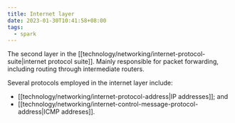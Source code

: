 ```yaml
---
title: Internet layer
date: 2023-01-30T10:41:58+08:00
tags:
  - spark
---
```


The second layer in the [[technology/networking/internet-protocol-suite|internet protocol suite]]. Mainly responsible for packet forwarding, including routing through intermediate routers.

Several protocols employed in the internet layer include:
- [[technology/networking/internet-protocol-address|IP addresses]]; and
- [[technology/networking/internet-control-message-protocol-address|ICMP addreses]].